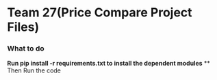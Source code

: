 # Team 27(Price Compare Project Files)
### What to do
**Run pip install -r requirements.txt to install the dependent modules**
** Then Run the code
